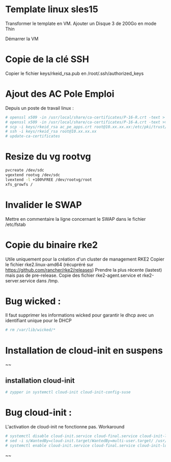 # Template linux sles15

Transformer le template en VM.
Ajouter un Disque 3 de 200Go en mode Thin

Démarrer la VM

# Copie de la clé SSH
Copier le fichier keys/rkeid_rsa.pub en /root/.ssh/authorized_keys

# Ajout des AC Pole Emploi
Depuis un poste de travail linux :

```bash
# openssl x509 -in /usr/local/share/ca-certificates/P-16-R.crt -text > ac_pe_apps.crt
# openssl x509 -in /usr/local/share/ca-certificates/P-16-A.crt -text >> ac_pe_apps.crt
# scp -i keys/rkeid_rsa ac_pe_apps.crt root@10.xx.xx.xx:/etc/pki/trust/anchors/
# ssh -i keys/rkeid_rsa root@10.xx.xx.xx
# update-ca-certificates
```

# Resize du vg rootvg
```bash
pvcreate /dev/sdc
vgextend rootvg /dev/sdc
lvextend -l +100%FREE /dev/rootvg/root
xfs_growfs /
```

# Invalider le SWAP
Mettre en commentaire la ligne concernant le SWAP dans le fichier /etc/fstab

# Copie du binaire rke2
Utile uniquement pour la création d'un cluster de management RKE2
Copier le fichier rke2.linux-amd64 (récupréré sur https://github.com/rancher/rke2/releases)
Prendre la plus récente (lastest) mais pas de pre-release.
Copie des fichier rke2-agent.service et rke2-server.service dans /tmp.
# Bug wicked :
Il faut supprimer les informations wicked pour garantir le dhcp avec un identifiant unique pour le DHCP
```bash
# rm /var/lib/wicked/*
```



# Installation de cloud-init en suspens
~~
## installation cloud-init
```bash
# zypper in systemctl cloud-init cloud-init-config-suse
```
# Bug cloud-init :
L'activation de cloud-init ne fonctionne pas. Workaround 
```bash
# systemctl disable cloud-init.service cloud-final.service cloud-init-local.service cloud-config.service
# sed -i s/WantedBy=cloud-init.target/WantedBy=multi-user.target/ /usr/lib/systemd/system/cloud*.service
# systemctl enable cloud-init.service cloud-final.service cloud-init-local.service cloud-config.service
```
~~
